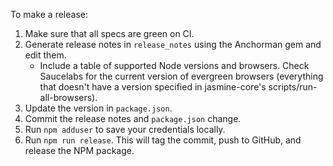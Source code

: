 To make a release:

1. Make sure that all specs are green on CI.
2. Generate release notes in `release_notes` using the Anchorman gem and edit
them.
    * Include a table of supported Node versions and browsers. Check Saucelabs
      for the current version of evergreen browsers (everything that doesn't
      have a version specified in jasmine-core's scripts/run-all-browsers).
3. Update the version in `package.json`.
4. Commit the release notes and `package.json` change.
5. Run `npm adduser` to save your credentials locally.
6. Run `npm run release`. This will tag the commit, push to GitHub, and release
    the NPM package.
